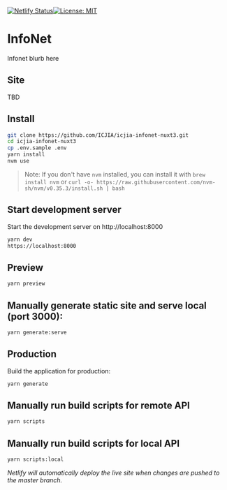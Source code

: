 [![Netlify Status](https://api.netlify.com/api/v1/badges/f9b9ef26-d98b-4df5-8d10-77c1a2b72189/deploy-status)](https://app.netlify.com/sites/icjia-infonet/deploys)[![License: MIT](https://img.shields.io/badge/License-MIT-yellow.svg)](https://opensource.org/licenses/MIT)

# InfoNet

Infonet blurb here

## Site

TBD

## Install

```bash
git clone https://github.com/ICJIA/icjia-infonet-nuxt3.git
cd icjia-infonet-nuxt3
cp .env.sample .env
yarn install
nvm use
```

> Note: If you don't have `nvm` installed, you can install it with `brew install nvm` or `curl -o- https://raw.githubusercontent.com/nvm-sh/nvm/v0.35.3/install.sh | bash`

## Start development server

Start the development server on http://localhost:8000

```bash
yarn dev
https://localhost:8000
```

## Preview

```bash
yarn preview
```

## Manually generate static site and serve local (port 3000):

```bash
yarn generate:serve
```

## Production

Build the application for production:

```bash
yarn generate
```

## Manually run build scripts for remote API

```bash
yarn scripts
```

## Manually run build scripts for local API

```bash
yarn scripts:local
```

_Netlify will automatically deploy the live site when changes are pushed to the master branch._
